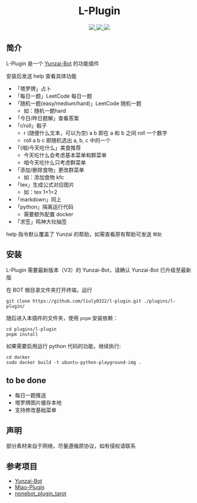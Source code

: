 <div align="center">
  
# L-Plugin

</div>

<p align="center">

  <a href="https://github.com/liuly0322/l-plugin/blob/main/LICENSE">
    <img src="https://img.shields.io/github/license/liuly0322/l-plugin?color=blue">
  </a>

  <a href="https://github.com/liuly0322/l-plugin/actions/workflows/test.yml">
    <img src="https://github.com/liuly0322/l-plugin/actions/workflows/test.yml/badge.svg?branch=main">
  </a>

  <a href="https://www.codefactor.io/repository/github/liuly0322/l-plugin">
    <img src="https://img.shields.io/codefactor/grade/github/liuly0322/l-plugin/main">
  </a>

</p>

## 简介

L-Plugin 是一个 [Yunzai-Bot](https://github.com/Le-niao/Yunzai-Bot) 的功能插件

安装后发送 help 查看具体功能

- 「塔罗牌」占卜
- 「每日一题」LeetCode 每日一题
- 「随机一题(easy/medium/hard)」LeetCode 随机一题
  - 如：随机一题hard
- 「今日/昨日题解」查看答案
- 「r/roll」骰子
  - r (随便什么文本，可以为空) a b 即在 a 和 b 之间 roll 一个数字
  - roll a b c 即随机选出 a, b, c 中的一个
- 「(咱)今天吃什么」美食推荐
  - 今天吃什么会考虑基本菜单和群菜单
  - 咱今天吃什么只考虑群菜单
- 「添加/删除食物」更改群菜单
  - 如：添加食物 kfc
- 「tex」生成公式对应图片
  - 如：tex 1+1=2
- 「markdown」同上
- 「python」隔离运行代码
  - 需要额外配置 docker
- 「求签」鸣神大社抽签

help 指令默认覆盖了 Yunzai 的帮助，如需查看原有帮助可发送 `帮助`

## 安装

L-Plugin 需要最新版本（V3）的 Yunzai-Bot，请确认 Yunzai-Bot 已升级至最新版

在 BOT 根目录文件夹打开终端，运行

```
git clone https://github.com/liuly0322/l-plugin.git ./plugins/l-plugin/
```

随后进入本插件的文件夹，使用 `pnpm` 安装依赖：

```
cd plugins/l-plugin
pnpm install
```

如果需要启用运行 python 代码的功能，继续执行:

```
cd docker
sudo docker build -t ubuntu-python-playground-img .
```

## to be done

- 每日一题推送
- 塔罗牌图片缓存本地
- 支持修改基础菜单

## 声明

部分素材来自于网络，尽量遵循原协议，如有侵权请联系

## 参考项目

- [Yunzai-Bot](https://github.com/Le-niao/Yunzai-Bot)
- [Miao-Plugin](https://github.com/yoimiya-kokomi/Miao-plugin)
- [nonebot_plugin_tarot](https://github.com/MinatoAquaCrews/nonebot_plugin_tarot)
